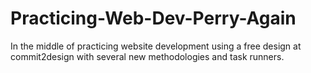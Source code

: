 # Practicing-Web-Dev-Perry-Again
In the middle of practicing website development using a free design at commit2design with several new methodologies and task runners.
